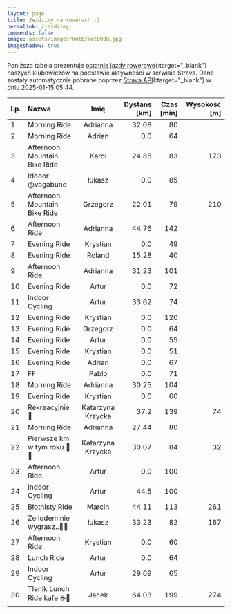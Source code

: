 ```yaml
---
layout: page
title: Jeździmy na rowerach :)
permalink: /jezdzimy
comments: false
image: assets/images/kmtb/kmtb008.jpg
imageshadow: true
---
```


Poniższa tabela prezentuje [ostatnie jazdy rowerowe](https://www.strava.com/clubs/336381){:target="_blank"} naszych klubowiczów na podstawie aktywności w serwisie Strava. Dane zostały automatycznie pobrane poprzez [Strava API](https://developers.strava.com/docs/reference/#api-Clubs-getClubActivitiesById){:target="_blank"} w dniu 2025-01-15 05:44.

Lp. | Nazwa | Imię | Dystans [km] | Czas [min] | Wysokość [m]
:--- | :--- | :---: | ---: | ---: | ---:
1|Morning Ride|Adrianna|32.08|80|
2|Morning Ride|Adrian|0.0|64|
3|Afternoon Mountain Bike Ride|Karol|24.88|83|173
4|Idooor @vagabund|łukasz|0.0|85|
5|Afternoon Mountain Bike Ride|Grzegorz|22.01|79|210
6|Afternoon Ride|Adrianna|44.76|142|
7|Evening Ride|Krystian|0.0|49|
8|Evening Ride|Roland|15.28|40|
9|Afternoon Ride|Adrianna|31.23|101|
10|Evening Ride|Artur|0.0|72|
11|Indoor Cycling|Artur|33.62|74|
12|Evening Ride|Krystian|0.0|120|
13|Evening Ride|Grzegorz|0.0|64|
14|Evening Ride|Artur|0.0|55|
15|Evening Ride|Krystian|0.0|51|
16|Evening Ride|Adrian|0.0|67|
17|FF|Pablo|0.0|71|
18|Morning Ride|Adrianna|30.25|104|
19|Evening Ride|Krystian|0.0|60|
20|Rekreacyjnie 🚴|Katarzyna Krzycka|37.2|139|74
21|Morning Ride|Adrianna|27.44|80|
22|Pierwsze km w tym roku 🚴😃|Katarzyna Krzycka|30.07|84|32
23|Afternoon Ride|Artur|0.0|100|
24|Indoor Cycling|Artur|44.5|100|
25|Błotnisty Ride|Marcin|44.11|113|261
26|Ze lodem nie wygrasz..🍦🥲|łukasz|33.23|82|167
27|Afternoon Ride|Krystian|0.0|60|
28|Lunch Ride|Artur|0.0|64|
29|Indoor Cycling|Artur|29.69|65|
30|Tlenik Lunch Ride kafe ☕️🍪|Jacek|64.03|199|274
